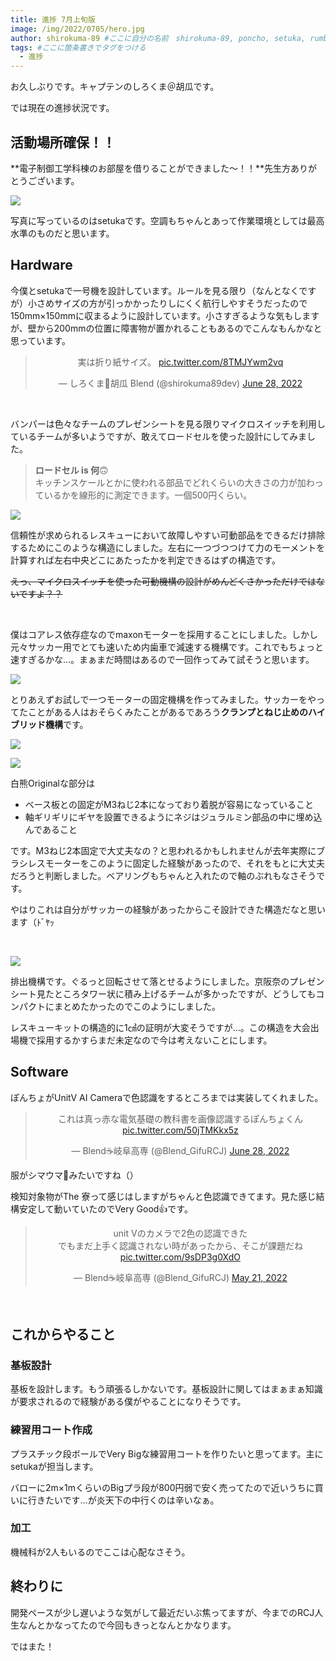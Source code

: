 ```yaml
---
title: 進捗 7月上旬版
image: /img/2022/0705/hero.jpg
author: shirokuma-89 #ここに自分の名前　shirokuma-89, poncho, setuka, rumbaboから選ぶ
tags: #ここに箇条書きでタグをつける
  - 進捗
---
```


お久しぶりです。キャプテンのしろくま＠胡瓜です。

では現在の進捗状況です。

## 活動場所確保！！

**電子制御工学科棟のお部屋を借りることができました〜！！**先生方ありがとうございます。

![](/img/2022/0705/006.jpg)

写真に写っているのはsetukaです。空調もちゃんとあって作業環境としては最高水準のものだと思います。


## Hardware

今僕とsetukaで一号機を設計しています。ルールを見る限り（なんとなくですが）小さめサイズの方が引っかかったりしにくく航行しやすそうだったので150mm×150mmに収まるように設計しています。小さすぎるような気もしますが、壁から200mmの位置に障害物が置かれることもあるのでこんなもんかなと思っています。

<center><blockquote class="twitter-tweet"><p lang="ja" dir="ltr">実は折り紙サイズ。 <a href="https://t.co/8TMJYwm2vq">pic.twitter.com/8TMJYwm2vq</a></p>&mdash; しろくま🥒胡瓜 Blend (@shirokuma89dev) <a href="https://twitter.com/shirokuma89dev/status/1541706013149364224?ref_src=twsrc%5Etfw">June 28, 2022</a></blockquote> <script async src="https://platform.twitter.com/widgets.js" charset="utf-8"></script></center>

<br>

バンパーは色々なチームのプレゼンシートを見る限りマイクロスイッチを利用しているチームが多いようですが、敢えてロードセルを使った設計にしてみました。

> **ロードセル is 何**🙃<br>
> キッチンスケールとかに使われる部品でどれくらいの大きさの力が加わっているかを線形的に測定できます。一個500円くらい。

![](/img/2022/0705/001.png)

信頼性が求められるレスキューにおいて故障しやすい可動部品をできるだけ排除するためにこのような構造にしました。左右に一つづつつけて力のモーメントを計算すれば左右中央どこにあたったかを判定できるはずの構造です。

~~えっ、マイクロスイッチを使った可動機構の設計がめんどくさかっただけではないですよ？？~~

<br>

僕はコアレス依存症なのでmaxonモーターを採用することにしました。しかし元々サッカー用でとても速いため内歯車で減速する機構です。これでもちょっと速すぎるかな…。まぁまだ時間はあるので一回作ってみて試そうと思います。

![](/img/2022/0705/002.png)

とりあえずお試しで一つモーターの固定機構を作ってみました。サッカーをやってたことがある人はおそらくみたことがあるであろう**クランプとねじ止めのハイブリッド機構**です。

![](/img/2022/0705/003.jpg)

![](/img/2022/0705/004.jpg)

白熊Originalな部分は

- ベース板との固定がM3ねじ2本になっており着脱が容易になっていること
- 軸ギリギリにギヤを設置できるようにネジはジュラルミン部品の中に埋め込んであること

です。M3ねじ2本固定で大丈夫なの？と思われるかもしれませんが去年実際にブラシレスモーターをこのように固定した経験があったので、それをもとに大丈夫だろうと判断しました。ベアリングもちゃんと入れたので軸のぶれもなさそうです。

やはりこれは自分がサッカーの経験があったからこそ設計できた構造だなと思います（ﾄﾞﾔｯ

<br>

![](/img/2022/0705/005.png)

排出機構です。ぐるっと回転させて落とせるようにしました。京阪奈のプレゼンシート見たところタワー状に積み上げるチームが多かったですが、どうしてもコンパクトにまとめたかったのでこのようにしました。

レスキューキットの構造的に1㎤の証明が大変そうですが…。この構造を大会出場機で採用するかすらまだ未定なので今は考えないことにします。

## Software

ぽんちょがUnitV AI Cameraで色認識をするところまでは実装してくれました。

<center><blockquote class="twitter-tweet"><p lang="ja" dir="ltr">これは真っ赤な電気基礎の教科書を画像認識するぽんちょくん <a href="https://t.co/50jTMKkx5z">pic.twitter.com/50jTMKkx5z</a></p>&mdash; Blend☕️岐阜高専 (@Blend_GifuRCJ) <a href="https://twitter.com/Blend_GifuRCJ/status/1541708512367353857?ref_src=twsrc%5Etfw">June 28, 2022</a></blockquote> <script async src="https://platform.twitter.com/widgets.js" charset="utf-8"></script></center>

服がシマウマ🦓みたいですね（）

検知対象物がThe 寮って感じはしますがちゃんと色認識できてます。見た感じ結構安定して動いていたのでVery Good👍です。

<center><blockquote class="twitter-tweet"><p lang="ja" dir="ltr">unit Vのカメラで2色の認識できた<br>でもまだ上手く認識されない時があったから、そこが課題だね <a href="https://t.co/9sDP3g0XdO">pic.twitter.com/9sDP3g0XdO</a></p>&mdash; Blend☕️岐阜高専 (@Blend_GifuRCJ) <a href="https://twitter.com/Blend_GifuRCJ/status/1528020525242798080?ref_src=twsrc%5Etfw">May 21, 2022</a></blockquote> <script async src="https://platform.twitter.com/widgets.js" charset="utf-8"></script></center>

<br>

## これからやること

### 基板設計

基板を設計します。もう頑張るしかないです。基板設計に関してはまぁまぁ知識が要求されるので経験がある僕がやることになりそうです。

### 練習用コート作成

プラスチック段ボールでVery Bigな練習用コートを作りたいと思ってます。主にsetukaが担当します。

バローに2m×1mくらいのBigプラ段が800円弱で安く売ってたので近いうちに買いに行きたいです…が炎天下の中行くのは辛いなぁ。

### 加工

機械科が2人もいるのでここは心配なさそう。

## 終わりに

開発ペースが少し遅いような気がして最近だいぶ焦ってますが、今までのRCJ人生なんとかなってたので今回もきっとなんとかなります。

ではまた！